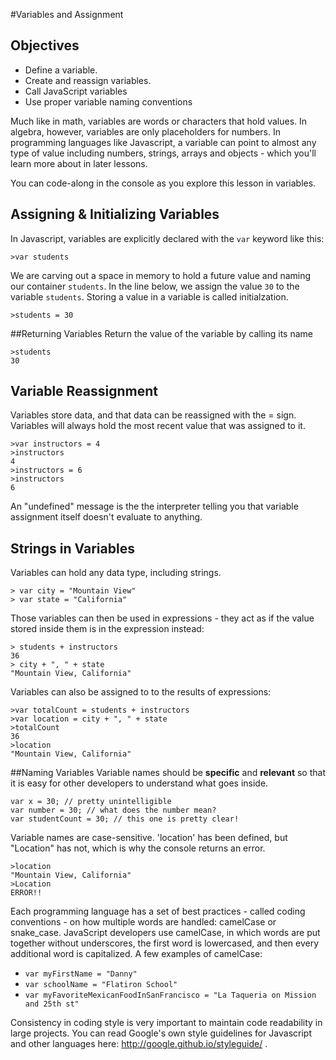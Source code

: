 
#Variables and Assignment

## Objectives

+ Define a variable.
+ Create and reassign variables.
+ Call JavaScript variables
+ Use proper variable naming conventions

Much like in math, variables are words or characters that hold values. In algebra, however, variables are only placeholders for numbers. In programming languages like Javascript, a variable can point to almost any type of value including numbers, strings, arrays and objects - which you'll learn more about in later lessons.

You can code-along in the console as you explore this lesson in variables.

## Assigning & Initializing Variables
In Javascript, variables are explicitly declared with the `var` keyword like this:
```
>var students 
```
We are carving out a space in memory to hold a future value and naming our container `students`. In the line below, we assign the value `30` to the variable `students`. Storing a value in a variable is called initialzation.  
```
>students = 30
```

##Returning Variables
Return the value of the variable by calling its name
```
>students
30
```

## Variable Reassignment
Variables store data, and that data can be reassigned with the = sign. Variables will always hold the most recent value that was assigned to it.
```
>var instructors = 4
>instructors
4
>instructors = 6
>instructors
6
```

An "undefined" message is the the interpreter telling you that variable assignment itself doesn't evaluate to anything.

## Strings in Variables
Variables can hold any data type, including strings. 

```
> var city = "Mountain View"
> var state = "California"
```

Those variables can then be used in expressions - they act as if the value stored inside them is in the expression instead:
```
> students + instructors
36
> city + ", " + state
"Mountain View, California"
```
Variables can also be assigned to to the results of expressions:
```
>var totalCount = students + instructors
>var location = city + ", " + state
>totalCount
36
>location
"Mountain View, California"
```

##Naming Variables
Variable names should be **specific** and **relevant** so that it is easy for other developers to understand what goes inside.
```
var x = 30; // pretty unintelligible
var number = 30; // what does the number mean?
var studentCount = 30; // this one is pretty clear!
```

Variable names are case-sensitive. 'location' has been defined, but "Location" has not, which is why the console returns an error.
```
>location
"Mountain View, California"
>Location
ERROR!!
```
Each programming language has a set of best practices - called coding conventions - on how multiple words are handled: camelCase or snake_case. JavaScript developers use camelCase, in which words are put together without underscores, the first word is lowercased, and then every additional word is capitalized. A few examples of camelCase:

* `var myFirstName = "Danny"`
* `var schoolName = "Flatiron School"`
* `var myFavoriteMexicanFoodInSanFrancisco = "La Taqueria on Mission and 25th st"`

Consistency in coding style is very important to maintain code readability in large projects. You can read Google's own style guidelines for Javascript and other languages here: http://google.github.io/styleguide/ .
